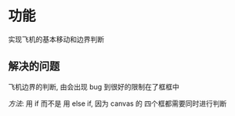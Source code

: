 # 功能

实现飞机的基本移动和边界判断

## 解决的问题
飞机边界的判断, 由会出现 bug 到很好的限制在了框框中

*方法*:
用 if 而不是 用 else if, 因为 canvas 的 四个框都需要同时进行判断
